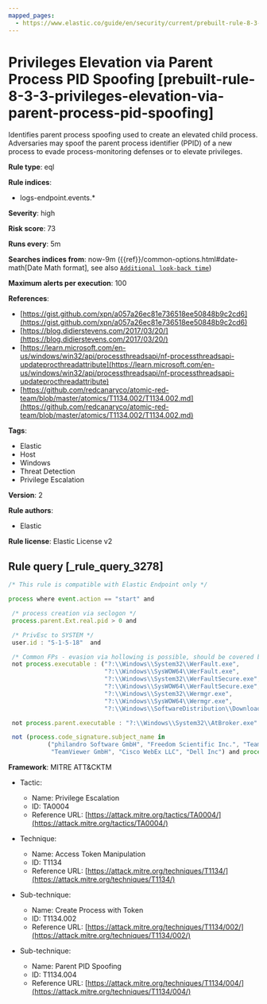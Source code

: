 ```yaml
---
mapped_pages:
  - https://www.elastic.co/guide/en/security/current/prebuilt-rule-8-3-3-privileges-elevation-via-parent-process-pid-spoofing.html
---
```


# Privileges Elevation via Parent Process PID Spoofing [prebuilt-rule-8-3-3-privileges-elevation-via-parent-process-pid-spoofing]

Identifies parent process spoofing used to create an elevated child process. Adversaries may spoof the parent process identifier (PPID) of a new process to evade process-monitoring defenses or to elevate privileges.

**Rule type**: eql

**Rule indices**:

* logs-endpoint.events.*

**Severity**: high

**Risk score**: 73

**Runs every**: 5m

**Searches indices from**: now-9m ({{ref}}/common-options.html#date-math[Date Math format], see also [`Additional look-back time`](docs-content://solutions/security/detect-and-alert/create-detection-rule.md#rule-schedule))

**Maximum alerts per execution**: 100

**References**:

* [https://gist.github.com/xpn/a057a26ec81e736518ee50848b9c2cd6](https://gist.github.com/xpn/a057a26ec81e736518ee50848b9c2cd6)
* [https://blog.didierstevens.com/2017/03/20/](https://blog.didierstevens.com/2017/03/20/)
* [https://learn.microsoft.com/en-us/windows/win32/api/processthreadsapi/nf-processthreadsapi-updateprocthreadattribute](https://learn.microsoft.com/en-us/windows/win32/api/processthreadsapi/nf-processthreadsapi-updateprocthreadattribute)
* [https://github.com/redcanaryco/atomic-red-team/blob/master/atomics/T1134.002/T1134.002.md](https://github.com/redcanaryco/atomic-red-team/blob/master/atomics/T1134.002/T1134.002.md)

**Tags**:

* Elastic
* Host
* Windows
* Threat Detection
* Privilege Escalation

**Version**: 2

**Rule authors**:

* Elastic

**Rule license**: Elastic License v2

## Rule query [_rule_query_3278]

```js
/* This rule is compatible with Elastic Endpoint only */

process where event.action == "start" and

 /* process creation via seclogon */
 process.parent.Ext.real.pid > 0 and

 /* PrivEsc to SYSTEM */
 user.id : "S-1-5-18"  and

 /* Common FPs - evasion via hollowing is possible, should be covered by code injection */
 not process.executable : ("?:\\Windows\\System32\\WerFault.exe",
                           "?:\\Windows\\SysWOW64\\WerFault.exe",
                           "?:\\Windows\\System32\\WerFaultSecure.exe",
                           "?:\\Windows\\SysWOW64\\WerFaultSecure.exe",
                           "?:\\Windows\\System32\\Wermgr.exe",
                           "?:\\Windows\\SysWOW64\\Wermgr.exe",
                           "?:\\Windows\\SoftwareDistribution\\Download\\Install\\securityhealthsetup.exe") and

 not process.parent.executable : "?:\\Windows\\System32\\AtBroker.exe" and

 not (process.code_signature.subject_name in
           ("philandro Software GmbH", "Freedom Scientific Inc.", "TeamViewer Germany GmbH", "Projector.is, Inc.",
            "TeamViewer GmbH", "Cisco WebEx LLC", "Dell Inc") and process.code_signature.trusted == true)
```

**Framework**: MITRE ATT&CKTM

* Tactic:

    * Name: Privilege Escalation
    * ID: TA0004
    * Reference URL: [https://attack.mitre.org/tactics/TA0004/](https://attack.mitre.org/tactics/TA0004/)

* Technique:

    * Name: Access Token Manipulation
    * ID: T1134
    * Reference URL: [https://attack.mitre.org/techniques/T1134/](https://attack.mitre.org/techniques/T1134/)

* Sub-technique:

    * Name: Create Process with Token
    * ID: T1134.002
    * Reference URL: [https://attack.mitre.org/techniques/T1134/002/](https://attack.mitre.org/techniques/T1134/002/)

* Sub-technique:

    * Name: Parent PID Spoofing
    * ID: T1134.004
    * Reference URL: [https://attack.mitre.org/techniques/T1134/004/](https://attack.mitre.org/techniques/T1134/004/)



